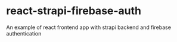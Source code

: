 # react-strapi-firebase-auth
An example of react frontend app with strapi backend and firebase authentication
